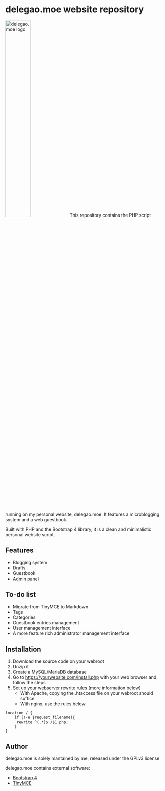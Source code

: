 # delegao.moe website repository
<img src="https://lainsafe.delegao.moe/files/160001407551628.png" alt="delegao.moe logo" width="40%"/>
This repository contains the PHP script running on my personal website, delegao.moe.
It features a microblogging system and a web guestbook.

Built with PHP and the Bootstrap 4 library, it is a clean and minimalistic personal website script.

## Features
- Blogging system
- Drafts
- Guestbook
- Admin panel

## To-do list
- Migrate from TinyMCE to Markdown
- Tags
- Categories
- Guestbook entries management
- User management interface
- A more feature rich administrator management interface

## Installation
1. Download the source code on your webroot
2. Unzip it
3. Create a MySQL/MariaDB database
4. Go to https://yourwebsite.com/install.php with your web browser and follow the steps
5. Set up your webserver rewrite rules (more information below)
   - With Apache, copying the .htaccess file on your webroot should suffice
   - With nginx, use the rules below
 ```
location / {
     if (!-e $request_filename){
      rewrite ^(.*)$ /$1.php;
     }
 }
```

## Author
delegao.moe is solely mantained by me, released under the GPLv3 license

delegao.moe contains external software:
  - [Bootstrap 4](https://github.com/twbs/bootstrap)
  - [TinyMCE](https://github.com/tinymce/tinymce/)

